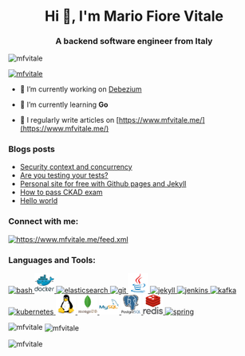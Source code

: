 <h1 align="center">Hi 👋, I'm Mario Fiore Vitale</h1>
<h3 align="center">A backend software engineer from Italy</h3>

<p align="left"> <img src="https://komarev.com/ghpvc/?username=mfvitale&label=Profile%20views&color=0e75b6&style=flat" alt="mfvitale" /> </p>

<p align="left"> <a href="https://github.com/ryo-ma/github-profile-trophy"><img src="https://github-profile-trophy.vercel.app/?username=mfvitale" alt="mfvitale" /></a> </p>

- 🔭 I’m currently working on [Debezium](https://github.com/debezium/debezium)

- 🌱 I’m currently learning **Go**

- 📝 I regularly write articles on [https://www.mfvitale.me/](https://www.mfvitale.me/)

### Blogs posts
<!-- BLOG-POST-LIST:START -->
- [Security context and concurrency](https://www.mfvitale.me/blog/2021/02/24/security.context.and.concurrency.html)
- [Are you testing your tests?](https://www.mfvitale.me/blog/2020/10/06/mutations.tests.html)
- [Personal site for free with Github pages and Jekyll](https://www.mfvitale.me/blog/2020/09/27/github-pages-and-jekyll.html)
- [How to pass CKAD exam](https://www.mfvitale.me/blog/2020/09/14/how-to-pass-ckad-exam.html)
- [Hello world](https://www.mfvitale.me/blog/2020/09/13/hello-world.html)
<!-- BLOG-POST-LIST:END -->

<h3 align="left">Connect with me:</h3>
<p align="left">
<a href="/https://www.mfvitale.me/feed.xml" target="blank"><img align="center" src="https://raw.githubusercontent.com/rahuldkjain/github-profile-readme-generator/master/src/images/icons/Social/rss.svg" alt="https://www.mfvitale.me/feed.xml" height="30" width="40" /></a>
</p>

<h3 align="left">Languages and Tools:</h3>
<p align="left"> <a href="https://www.gnu.org/software/bash/" target="_blank" rel="noreferrer"> <img src="https://www.vectorlogo.zone/logos/gnu_bash/gnu_bash-icon.svg" alt="bash" width="40" height="40"/> </a> <a href="https://www.docker.com/" target="_blank" rel="noreferrer"> <img src="https://raw.githubusercontent.com/devicons/devicon/master/icons/docker/docker-original-wordmark.svg" alt="docker" width="40" height="40"/> </a> <a href="https://www.elastic.co" target="_blank" rel="noreferrer"> <img src="https://www.vectorlogo.zone/logos/elastic/elastic-icon.svg" alt="elasticsearch" width="40" height="40"/> </a> <a href="https://git-scm.com/" target="_blank" rel="noreferrer"> <img src="https://www.vectorlogo.zone/logos/git-scm/git-scm-icon.svg" alt="git" width="40" height="40"/> </a> <a href="https://www.java.com" target="_blank" rel="noreferrer"> <img src="https://raw.githubusercontent.com/devicons/devicon/master/icons/java/java-original.svg" alt="java" width="40" height="40"/> </a> <a href="https://jekyllrb.com/" target="_blank" rel="noreferrer"> <img src="https://www.vectorlogo.zone/logos/jekyllrb/jekyllrb-icon.svg" alt="jekyll" width="40" height="40"/> </a> <a href="https://www.jenkins.io" target="_blank" rel="noreferrer"> <img src="https://www.vectorlogo.zone/logos/jenkins/jenkins-icon.svg" alt="jenkins" width="40" height="40"/> </a> <a href="https://kafka.apache.org/" target="_blank" rel="noreferrer"> <img src="https://www.vectorlogo.zone/logos/apache_kafka/apache_kafka-icon.svg" alt="kafka" width="40" height="40"/> </a> <a href="https://kubernetes.io" target="_blank" rel="noreferrer"> <img src="https://www.vectorlogo.zone/logos/kubernetes/kubernetes-icon.svg" alt="kubernetes" width="40" height="40"/> </a> <a href="https://www.linux.org/" target="_blank" rel="noreferrer"> <img src="https://raw.githubusercontent.com/devicons/devicon/master/icons/linux/linux-original.svg" alt="linux" width="40" height="40"/> </a> <a href="https://www.mongodb.com/" target="_blank" rel="noreferrer"> <img src="https://raw.githubusercontent.com/devicons/devicon/master/icons/mongodb/mongodb-original-wordmark.svg" alt="mongodb" width="40" height="40"/> </a> <a href="https://www.mysql.com/" target="_blank" rel="noreferrer"> <img src="https://raw.githubusercontent.com/devicons/devicon/master/icons/mysql/mysql-original-wordmark.svg" alt="mysql" width="40" height="40"/> </a> <a href="https://www.postgresql.org" target="_blank" rel="noreferrer"> <img src="https://raw.githubusercontent.com/devicons/devicon/master/icons/postgresql/postgresql-original-wordmark.svg" alt="postgresql" width="40" height="40"/> </a> <a href="https://redis.io" target="_blank" rel="noreferrer"> <img src="https://raw.githubusercontent.com/devicons/devicon/master/icons/redis/redis-original-wordmark.svg" alt="redis" width="40" height="40"/> </a> <a href="https://spring.io/" target="_blank" rel="noreferrer"> <img src="https://www.vectorlogo.zone/logos/springio/springio-icon.svg" alt="spring" width="40" height="40"/> </a> </p>

<p><img align="left" src="https://github-readme-stats.vercel.app/api/top-langs?username=mfvitale&show_icons=true&locale=en&layout=compact" alt="mfvitale" /></p>

<p>&nbsp;<img align="center" src="https://github-readme-stats.vercel.app/api?username=mfvitale&show_icons=true&locale=en" alt="mfvitale" /></p>

<p><img align="center" src="https://github-readme-streak-stats.herokuapp.com/?user=mfvitale&" alt="mfvitale" /></p>

